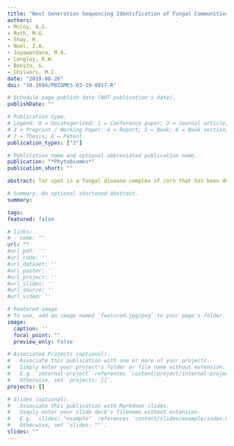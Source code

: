 ```yaml
---
title: "Next Generation Sequencing Identification of Fungal Communities Within the Tar Spot Complex of Corn in Michigan"
authors:
- McCoy, A.G.
- Roth, M.G.
- Shay, R.
- Noel, Z.A.
- Jayawardana, M.A.
- Longley, R.W.
- Bonito, G.
- Chilvers, M.I. 
date: "2019-08-26"
doi: "10.1094/PBIOMES-03-19-0017-R"

# Schedule page publish date (NOT publication's date).
publishDate: ""

# Publication type.
# Legend: 0 = Uncategorized; 1 = Conference paper; 2 = Journal article;
# 3 = Preprint / Working Paper; 4 = Report; 5 = Book; 6 = Book section;
# 7 = Thesis; 8 = Patent
publication_types: ["2"]

# Publication name and optional abbreviated publication name.
publication: "*Phytobiomes*"
publication_short: ""

abstract: Tar spot is a fungal disease complex of corn that has been destructive and yield limiting in Central and South America for nearly 5 0 years. Phyllachora maydis, the causal agent of tar spot, is an emerging corn pathogen in the United States, first reported in 2015 from major corn producing regions of the country. The tar spot disease complex putatively includes Monographella maydis (syn. Microdochium maydis), which increases disease damage through the development of necrotic halos surrounding tar spot lesions. These necrotic halos, termed “fish-eye” symptoms, have been identified in the United States, though Monographella maydis has not yet been confirmed. A recent surge in disease severity and loss of yield attributed to tar spot in the United States has led to increased attention and expanded efforts to understand the disease complex and how to manage it. In this study, next- generation sequencing of the internal transcribed spacer 1 (ITS1) ribosomal DNA was used to identify fungal taxa that distinguish tar spot infections with or without fish-eye symptoms. Fungal communities within tar spot only lesions were significantly different from communities having fish-eye symptoms. Two low abundance operational taxonomic units (OTUs) were identified as Microdochium sp., however, neither were associated with fish-eye symptom development. Interestingly, a single OTU was found to be significantly more abundant in fish-eye lesions compared with tar spot lesions and had a 91% ITS1 identity to Neottiosporina paspali. In addition, the occurrence of this OTU was positively associated with Phyllachora maydis fish-eye symptom networks, but not in tar spot symptom networks. Neottiosporina paspali has been reported to cause necrotic lesions on various monocot grasses. Whether the related fungus we detected is part of the tar spot complex of corn and responsible for fish-eye lesions remains to be tested. Alternatively, many OTUs identified as Phyllachora maydis, suggesting that different isolate genotypes may be capable of causing both tar spot and fish-eye symptoms, independent of other fungi. We conclude that Monographella maydis is not required for fish-eye symptoms in tar spot of corn.

# Summary. An optional shortened abstract.
summary: 

tags:
featured: false

# links:
# - name: ""
url: ""
#url_pdf: ''
#url_code: ''
#url_dataset: ''
#url_poster: ''
#url_project: ''
#url_slides: ''
#url_source: ''
#url_video: ''

# Featured image
# To use, add an image named `featured.jpg/png` to your page's folder. 
image:
  caption: ''
  focal_point: ""
  preview_only: false

# Associated Projects (optional).
#   Associate this publication with one or more of your projects.
#   Simply enter your project's folder or file name without extension.
#   E.g. `internal-project` references `content/project/internal-project/index.md`.
#   Otherwise, set `projects: []`.
projects: []

# Slides (optional).
#   Associate this publication with Markdown slides.
#   Simply enter your slide deck's filename without extension.
#   E.g. `slides: "example"` references `content/slides/example/index.md`.
#   Otherwise, set `slides: ""`.
slides: ""
---
```


